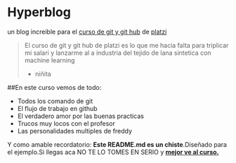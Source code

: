 # Hyperblog
un blog increible para el [curso de git y git hub](https://platzi.com/cursos/git-github/ "curso de git y git hub") de [platzi](https://platzi.com/ "platzi")
>El curso de git y git hub de platzi es lo que me hacia falta para triplicar mi salari y lanzarme al a industria del tejido de lana sintetica con machine learning
>- niñita

##En este curso vemos de todo:
- Todos los comando de git
- El flujo de trabajo en github
- El verdadero amor por las buenas practicas
- Trucos muy locos con el profesor
- Las personalidades multiples de freddy

Y como amable recordatorio: **Este README.md es un chiste**.Diseñado para el ejemplo.Si llegas aca NO TE LO TOMES EN SERIO y [**mejor ve al curso.**](https://platzi.com/cursos/git-github/ "mejor ve al curso.")


